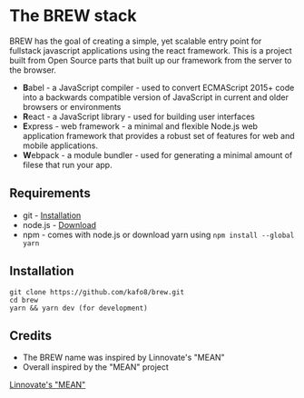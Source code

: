# The BREW stack
BREW has the goal of creating a simple, yet scalable entry point for fullstack javascript applications using the react framework.
This is a project built from Open Source parts that built up our framework from the server to the browser.
* **B**abel - a JavaScript compiler - used to convert ECMAScript 2015+ code into a backwards compatible version of JavaScript in current and older browsers or environments
* **R**eact - a JavaScript library - used for building user interfaces
* **E**xpress - web framework - a minimal and flexible Node.js web application framework that provides a robust set of features for web and mobile applications.
* **W**ebpack - a module bundler - used for generating a minimal amount of filese that run your app.
## Requirements
* git - [Installation](https://www.linode.com/docs/development/version-control/how-to-install-git-on-linux-mac-and-windows/)
* node.js - [Download](https://nodejs.org/en/download/)
* npm - comes with node.js or download yarn using `npm install --global yarn`
## Installation
```
git clone https://github.com/kafo8/brew.git
cd brew
yarn && yarn dev (for development)
```
## Credits
* The BREW name was inspired by Linnovate's "MEAN"
* Overall inspired by the "MEAN" project

[Linnovate's "MEAN"](https://github.com/linnovate/mean)
